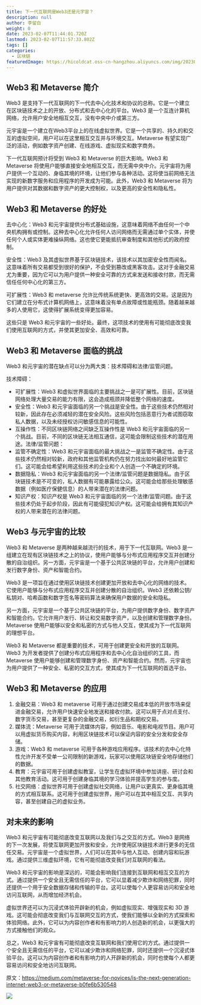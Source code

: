 ```yaml
---
title: 下一代互联网是Web3还是元宇宙？
description: null
author: 李留白
weight: 0
date: 2023-02-07T11:44:01.720Z
lastmod: 2023-02-07T11:57:33.802Z
tags: []
categories:
  - 区块链
featuredImage: https://hicoldcat.oss-cn-hangzhou.aliyuncs.com/img/20230207195527.png
---
```


## Web3 和 Metaverse 简介

Web3 是支持下一代互联网的下一代去中心化技术和协议的总称。它是一个建立在区块链技术之上的开放、分布式和去中心化的平台。Web3 是一个互连计算机网络，允许用户安全地相互交互，没有中央中介或第三方。

元宇宙是一个建立在Web3平台上的在线虚拟世界。它是一个共享的、持久的和交互的虚拟空间，用户可以在这里相互交互并与环境交互。Metaverse 有望实现广泛的活动，例如数字资产创建、在线游戏、虚拟现实和数字商务。

下一代互联网预计将受到 Web3 和 Metaverse 的巨大影响。Web3 和 Metaverse 将使用户能够直接安全地相互交互，而无需中央中介。元宇宙将为用户提供一个互动的、身临其境的环境，让他们参与各种活动。这将使当前网络无法实现的新数字服务和应用程序的开发成为可能。此外，Web3 和 Metaverse 将为用户提供对其数据和数字资产的更大控制权，以及更高的安全性和隐私性。

## Web3 和 Metaverse 的好处

去中心化：Web3 和元宇宙提供分布式基础设施，这意味着网络不由任何一个中央机构拥有或控制。这种去中心化允许任何人访问网络而无需通过单个实体，并使任何个人或实体更难操纵网络。这也使它更能抵抗审查制度和其他形式的政府控制。

安全性：Web3 及其虚拟世界基于区块链技术，该技术以其加密安全性而闻名。这意味着所有交易都受到很好的保护，不会受到篡改或黑客攻击。这对于金融交易尤为重要，因为它可以为用户提供一种安全可靠的方式来发送和接收付款，而无需信任任何中心化的第三方。

可扩展性：Web3 和 metaverse 允许比传统系统更快、更高效的交易。这是因为它们建立在分布式计算机网络上，这意味着没有单点故障或性能瓶颈。随着越来越多的人使用它，这使得扩展系统变得更加容易。

这些只是 Web3 和元宇宙的一些好处。最终，这项技术的使用有可能彻底改变我们使用互联网的方式，并使其更加安全、高效和可靠。

## Web3 和 Metaverse 面临的挑战

Web3 和元宇宙的潜在缺点可以分为两大类：技术障碍和法律/监管问题。

技术障碍：

- 可扩展性：Web3 和虚拟世界面临的主要挑战之一是可扩展性。目前，区块链网络处理大量交易的能力有限，这会造成瓶颈并降低整个网络的速度。
- 安全性：Web3 和元宇宙面临的另一个挑战是安全性。由于这些技术仍然相对较新，因此存在必须减轻的潜在安全风险。这些风险包括恶意行为者试图窃取私人数据，以及未经授权访问敏感信息的可能性。
- 互操作性：不同区块链网络之间缺乏互操作性是 Web3 和元宇宙面临的另一个挑战。目前，不同的区块链无法相互通信，这可能会限制这些技术的潜在用途。法律/监管问题：
- 监管不确定性：Web3 和元宇宙面临的最大挑战之一是监管不确定性。由于这些技术仍然相对较新，政府和其他监管机构仍在努力找出如何最好地监管它们。这可能会给希望利用这些技术的企业和个人创造一个不确定的环境。
- 数据隐私：Web3 和元宇宙面临的另一个法律/监管问题是数据隐私。由于区块链技术是不可变的，私人数据有可能暴露给公众。这可能会给那些处理敏感数据（例如医疗保健信息）的人带来潜在的法律问题。
- 知识产权：知识产权是 Web3 和元宇宙面临的另一个法律/监管问题。由于这些技术仍处于起步阶段，因此有可能侵犯知识产权。这可能会给拥有其知识产权的人带来潜在的法律问题。

## Web3 与元宇宙的比较

Web3 和 Metaverse 是两种越来越流行的技术，用于下一代互联网。Web3 是一组建立在现有区块链技术之上的协议，使用户能够与分布式应用程序交互并创建分散的自治组织。另一方面，元宇宙是一个基于公共区块链的平台，允许用户创建和发行数字身份、资产和智能合约。

Web3 是一项旨在通过使用区块链技术创建更加开放和去中心化的网络的技术。它使用户能够与分布式应用程序交互并创建分散的自治组织。Web3 还依赖公钥/私钥对、哈希函数和数字签名等密码算法来确保用户数据的安全和隐私。

另一方面，元宇宙是一个基于公共区块链的平台，为用户提供数字身份、数字资产和智能合约。它允许用户发行、转让和交易数字资产，以及创建和管理数字身份。Metaverse 使用户能够以安全和私密的方式与他人交互，使其成为下一代互联网的理想平台。

Web3 和 Metaverse 都是重要的技术，可用于创建更安全和开放的互联网。Web3 为开发者提供了创建分布式应用程序和去中心化自治组织的工具，而 Metaverse 使用户能够创建和管理数字身份、资产和智能合约。然而，元宇宙也为用户提供了一种安全、私密的交互方式，使其成为下一代互联网的首选平台。

## Web3 和 Metaverse 的应用

1. 金融交易：Web3 和 metaverse 可用于通过创建交易成本低的开放市场来促进金融交易，允许用户快速安全地发送和接收付款。这可以用于点对点支付、数字货币交易，甚至更复杂的金融交易，如衍生品和期权交易。
2. 媒体流：Metaverse 可用于流媒体内容，例如音乐、电影和电视节目。用户可以用虚拟货币购买内容，利用区块链技术可以保证内容的安全分发和安全存储。
3. 游戏：Web3 和 metaverse 可用于各种游戏应用程序。该技术的去中心化特性允许开发不受单一公司限制的新游戏，玩家可以使用区块链安全地存储他们的数据。
4. 教育：元宇宙可用于创建虚拟教室，让学生在虚拟环境中参加讲座、研讨会和其他教育活动。这可用于创建身临其境的学习体验并提高学生的参与度。
5. 社交网络：虚拟世界可用于创建虚拟社交网络，让用户以更真实、更身临其境的方式相互联系。这可用于创建虚拟世界，用户可以在其中相互交互、共享内容，甚至创建自己的虚拟业务。

## 对未来的影响

Web3 和元宇宙有可能彻底改变互联网以及我们与之交互的方式。Web3 是网络的下一次发展，将使互联网更加开放和安全，允许使用区块链技术进行更多的无信任交易。元宇宙是一个虚拟世界，人们可以在其中与他人互动、创建内容和玩游戏。通过提供三维虚拟环境，它有可能彻底改变我们对互联网的看法。

Web3 和元宇宙的影响是深远的，可能会影响我们连接到互联网和相互交互的方式。通过提供一个安全且无需信任的平台，它可以显着减少欺诈和网络犯罪，同时还提供一个用于安全数据存储和传输的平台。这可以使每个人更容易访问和安全地访问互联网，从而增加经济机会。

虚拟世界还可以为沉浸式体验开辟新的机会，例如虚拟现实、增强现实和 3D 游戏。这可能会彻底改变我们与互联网交互的方式，使我们能够以全新的方式探索和体验网络。此外，它可以为内容创作者和有影响力的人创造新的机会，以更强大的方式接触他们的观众。

总之，Web3 和元宇宙有可能彻底改变互联网和我们使用它的方式。通过提供一个安全且无需信任的平台，它可以减少欺诈和网络犯罪，同时还提供一个沉浸式体验平台。这可以为内容创作者和有影响力的人开辟新的机会，同时也使每个人都更容易访问和安全地访问互联网。


原文：https://medium.com/metaverse-for-novices/is-the-next-generation-internet-web3-or-metaverse-b0fe6b530548

![](https://hicoldcat.oss-cn-hangzhou.aliyuncs.com/img/my.png)
